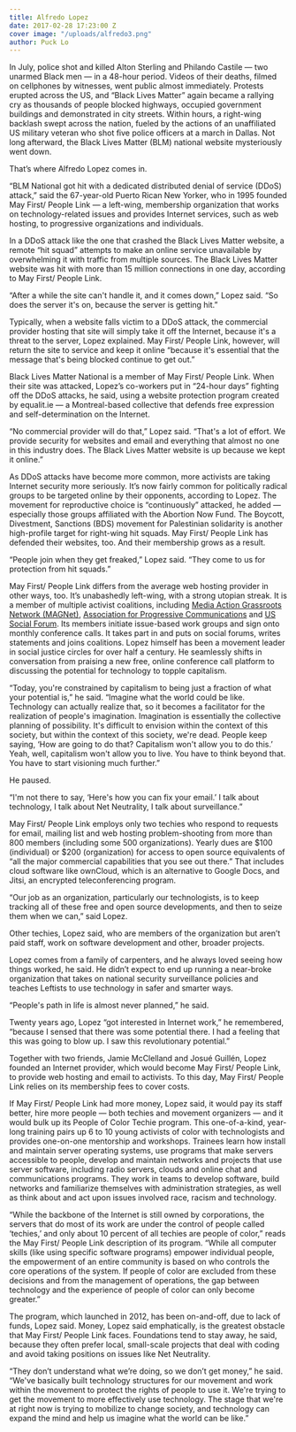 ```yaml
---
title: Alfredo Lopez
date: 2017-02-28 17:23:00 Z
cover image: "/uploads/alfredo3.png"
author: Puck Lo
---
```


In July, police shot and killed Alton Sterling and Philando Castile — two unarmed Black men — in a 48-hour period. Videos of their deaths, filmed on cellphones by witnesses, went public almost immediately. Protests erupted across the US, and “Black Lives Matter” again became a rallying cry as thousands of people blocked highways, occupied government buildings and demonstrated in city streets. Within hours, a right-wing backlash swept across the nation, fueled by the actions of an unaffiliated US military veteran who shot five police officers at a march in Dallas. Not long afterward, the Black Lives Matter (BLM) national website mysteriously went down.

That’s where Alfredo Lopez comes in. 

“BLM National got hit with a dedicated distributed denial of service (DDoS) attack,” said the 67-year-old Puerto Rican New Yorker, who in 1995 founded May First/ People Link — a left-wing, membership organization that works on technology-related issues and provides Internet services, such as web hosting, to progressive organizations and individuals. 

In a DDoS attack like the one that crashed the Black Lives Matter website, a remote “hit squad” attempts to make an online service unavailable by overwhelming it with traffic from multiple sources. The Black Lives Matter website was hit with more than 15 million connections in one day, according to May First/ People Link.

“After a while the site can't handle it, and it comes down,” Lopez said. “So does the server it's on, because the server is getting hit.” 

Typically, when a website falls victim to a DDoS attack, the commercial provider hosting that site will simply take it off the Internet, because it's a threat to the server, Lopez explained. May First/ People Link, however, will return the site to service and keep it online “because it's essential that the message that's being blocked continue to get out.”

Black Lives Matter National is a member of May First/ People Link. When their site was attacked, Lopez’s co-workers put in “24-hour days” fighting off the DDoS attacks, he said, using a website protection program created by equalit.ie — a Montreal-based collective that defends free expression and self-determination on the Internet.

“No commercial provider will do that,” Lopez said. “That's a lot of effort. We provide security for websites and email and everything that almost no one in this industry does. The Black Lives Matter website is up because we kept it online.”

As DDoS attacks have become more common, more activists are taking Internet security more seriously. It’s now fairly common for politically radical groups to be targeted online by their opponents, according to Lopez. The movement for reproductive choice is “continuously” attacked, he added — especially those  groups affiliated with the Abortion Now Fund. The Boycott, Divestment, Sanctions (BDS) movement for Palestinian solidarity is another high-profile target for right-wing hit squads. May First/ People Link has defended their websites, too. And their membership grows as a result.

“People join when they get freaked,” Lopez said. “They come to us for protection from hit squads.”

May First/ People Link differs from the average web hosting provider in other ways, too. It’s unabashedly left-wing, with a strong utopian streak. It is a member of multiple activist coalitions, including [Media Action Grassroots Network (MAGNet)](http://mag-net.org/), [Association for Progressive Communications](http://www.apc.org) and [US Social Forum](http://www.ussocialforum.net). Its members initiate issue-based work groups and sign onto monthly conference calls. It takes part in and puts on social forums, writes statements and joins coalitions. Lopez himself has been a movement leader in social justice circles for over half a century. He seamlessly shifts in conversation from praising a new free, online conference call platform to discussing the potential for technology to topple capitalism.

“Today, you're constrained by capitalism to being just a fraction of what your potential is,” he said. “Imagine what the world could be like. Technology can actually realize that, so it becomes a facilitator for the realization of people's imagination. Imagination is essentially the collective planning of possibility. It's difficult to envision within the context of this society, but within the context of this society, we're dead. People keep saying, ‘How are going to do that? Capitalism won't allow you to do this.’ Yeah, well, capitalism won't allow you to live. You have to think beyond that. You have to start visioning much further.”

He paused. 

“I'm not there to say, ‘Here's how you can fix your email.’ I talk about technology, I talk about Net Neutrality, I talk about surveillance.” 

May First/ People Link employs only two techies who respond to requests for email, mailing list and web hosting problem-shooting from more than 800 members (including some 500 organizations). Yearly dues are $100 (individual) or $200 (organization) for access to open source equivalents of “all the major commercial capabilities that you see out there.” That includes cloud software like ownCloud, which is an alternative to Google Docs, and Jitsi, an encrypted teleconferencing program. 

“Our job as an organization, particularly our technologists, is to keep tracking all of these free and open source developments, and then to seize them when we can,” said Lopez. 

Other techies, Lopez said, who are members of the organization but aren’t paid staff, work on software development and other, broader projects. 

Lopez comes from a family of carpenters, and he always loved seeing how things worked, he said. He didn’t expect to end up running a near-broke organization that takes on national security surveillance policies and teaches Leftists to use technology in safer and smarter ways.

“People's path in life is almost never planned,” he said.

Twenty years ago, Lopez “got interested in Internet work,” he remembered, “because I sensed that there was some potential there. I had a feeling that this was going to blow up. I saw this revolutionary potential.”

Together with two friends, Jamie McClelland and Josué Guillén, Lopez founded an Internet provider, which would become May First/ People Link, to provide web hosting and email to activists. To this day, May First/ People Link relies on its membership fees to cover costs. 

If May First/ People Link had more money, Lopez said, it would pay its staff better, hire more people — both techies and movement organizers — and it would bulk up its People of Color Techie program. This one-of-a-kind, year-long training pairs up 6 to 10 young activists of color with technologists and provides one-on-one mentorship and workshops. Trainees learn how install and maintain server operating systems, use programs that make servers accessible to people, develop and maintain networks and projects that use server software, including radio servers, clouds and online chat and communications programs. They work in teams to develop software, build networks and familiarize themselves with administration strategies, as well as think about and act upon issues involved race, racism and technology. 

“While the backbone of the Internet is still owned by corporations, the servers that do most of its work are under the control of people called ‘techies,’ and only about 10 percent of all techies are people of color,” reads the May First/ People Link description of its program. “While all computer skills (like using specific software programs) empower individual people, the empowerment of an entire community is based on who controls the core operations of the system. If people of color are excluded from these decisions and from the management of operations, the gap between technology and the experience of people of color can only become greater.” 

The program, which launched in 2012, has been on-and-off, due to lack of funds, Lopez said.
Money, Lopez said emphatically, is the greatest obstacle that May First/ People Link faces. Foundations tend to stay away, he said, because they often prefer local, small-scale projects that deal with coding and avoid taking positions on issues like Net Neutrality. 

“They don’t understand what we’re doing, so we don’t get money,” he said. “We've basically built technology structures for our movement and work within the movement to protect the rights of people to use it. We're trying to get the movement to more effectively use technology. The stage that we're at right now is trying to mobilize to change society, and technology can expand the mind and help us imagine what the world can be like.”



